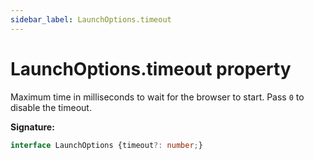 ```yaml
---
sidebar_label: LaunchOptions.timeout
---
```

# LaunchOptions.timeout property

Maximum time in milliseconds to wait for the browser to start. Pass `0` to disable the timeout.

**Signature:**

```typescript
interface LaunchOptions {timeout?: number;}
```

